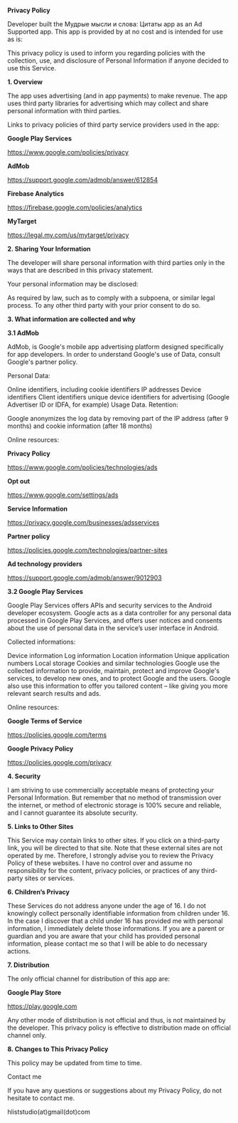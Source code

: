 <b>Privacy Policy</b>

Developer built the Мудрые мысли и слова: Цитаты app as an Ad Supported app. This app is provided by at no cost and is intended for use as is:

This privacy policy is used to inform you regarding policies with the collection, use, and disclosure of Personal Information if anyone decided to use this Service.

<b>1. Overview</b>

The app uses advertising (and in app payments) to make revenue. The app uses third party libraries for advertising which may collect and share personal information with third parties.

Links to privacy policies of third party service providers used in the app:

<b>Google Play Services</b>

https://www.google.com/policies/privacy

<b>AdMob</b>

https://support.google.com/admob/answer/612854

<b>Firebase Analytics</b>

https://firebase.google.com/policies/analytics

<b>MyTarget</b>

https://legal.my.com/us/mytarget/privacy

<b>2. Sharing Your Information</b>

The developer will share personal information with third parties only in the ways that are described in this privacy statement.

Your personal information may be disclosed:

As required by law, such as to comply with a subpoena, or similar legal process.
To any other third party with your prior consent to do so.
  
<b>3. What information are collected and why</b>

<b>3.1 AdMob</b>

AdMob, is Google's mobile app advertising platform designed specifically for app developers. In order to understand Google's use of Data, consult Google's partner policy.

Personal Data:

Online identifiers, including cookie identifiers
IP addresses
Device identifiers
Client identifiers
unique device identifiers for advertising (Google Advertiser ID or IDFA, for example)
Usage Data.
Retention:

Google anonymizes the log data by removing part of the IP address (after 9 months) and cookie information (after 18 months)

Online resources:

<b>Privacy Policy</b>

https://www.google.com/policies/technologies/ads

<b>Opt out</b>

https://www.google.com/settings/ads

<b>Service Information</b>

https://privacy.google.com/businesses/adsservices

<b>Partner policy</b>

https://policies.google.com/technologies/partner-sites

<b>Ad technology providers</b>

https://support.google.com/admob/answer/9012903

<b>3.2 Google Play Services</b>

Google Play Services offers APIs and security services to the Android developer ecosystem. Google acts as a data controller for any personal data processed in Google Play Services, and offers user notices and consents about the use of personal data in the service’s user interface in Android.

Collected informations:

Device information
Log information
Location information
Unique application numbers
Local storage
Cookies and similar technologies
Google use the collected information to provide, maintain, protect and improve Google's services, to develop new ones, and to protect Google and the users. Google also use this information to offer you tailored content – like giving you more relevant search results and ads.

Online resources:

<b>Google Terms of Service</b>

https://policies.google.com/terms

<b>Google Privacy Policy</b>

https://policies.google.com/privacy

<b>4. Security</b>

I am striving to use commercially acceptable means of protecting your Personal Information. But remember that no method of transmission over the internet, or method of electronic storage is 100% secure and reliable, and I cannot guarantee its absolute security.

<b>5. Links to Other Sites</b>

This Service may contain links to other sites. If you click on a third-party link, you will be directed to that site. Note that these external sites are not operated by me. Therefore, I strongly advise you to review the Privacy Policy of these websites. I have no control over and assume no responsibility for the content, privacy policies, or practices of any third-party sites or services.

<b>6. Children’s Privacy</b>

These Services do not address anyone under the age of 16. I do not knowingly collect personally identifiable information from children under 16. In the case I discover that a child under 16 has provided me with personal information, I immediately delete those informations. If you are a parent or guardian and you are aware that your child has provided personal information, please contact me so that I will be able to do necessary actions.

<b>7. Distribution</b>

The only official channel for distribution of this app are:

<b>Google Play Store</b>

https://play.google.com

Any other mode of distribution is not official and thus, is not maintained by the developer. This privacy policy is effective to distribution made on official channel only.

<b>8. Changes to This Privacy Policy</b>

This policy may be updated from time to time.

Contact me

If you have any questions or suggestions about my Privacy Policy, do not hesitate to contact me.

hliststudio(at)gmail(dot)com
